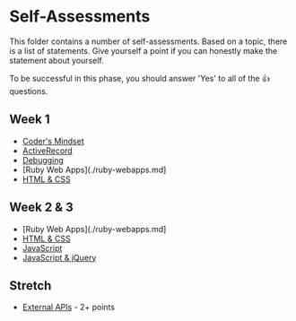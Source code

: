 # Self-Assessments

This folder contains a number of self-assessments.  Based on a
topic, there is a list of statements.  Give yourself a point if you
can honestly make the statement about yourself.

To be successful in this phase, you should answer 'Yes' to all of the
:+1: questions.

## Week 1

- [Coder's Mindset](./coders-mindset.md)
- [ActiveRecord](./activerecord.md)
- [Debugging](./debugging.md)
- [Ruby Web Apps](./ruby-webapps.md]
- [HTML & CSS](./html-and-css.md)

## Week 2 & 3

- [Ruby Web Apps](./ruby-webapps.md]
- [HTML & CSS](./html-and-css.md)
- [JavaScript](./javascript-the-language.md)
- [JavaScript & jQuery](./javascript-for-web-applications.md)


## Stretch
- [External APIs](./external-apis.md) - 2+ points
